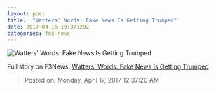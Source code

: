```yaml
---
layout: post
title:  "Watters' Words: Fake News Is Getting Trumped"
date: 2017-04-16 19:37:20Z
categories: fox-news
---
```


![Watters' Words: Fake News Is Getting Trumped](http://nation.foxnews.com/sites/nation.foxnews.com/files/styles/story_624_300/public/7035.jpg)




Full story on F3News: [Watters' Words: Fake News Is Getting Trumped](http://www.f3nws.com/n/McDXhF)

> Posted on: Monday, April 17, 2017 12:37:20 AM
